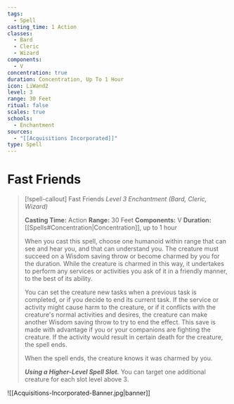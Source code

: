 ```yaml
---
tags:
  - Spell
casting_time: 1 Action
classes:
  - Bard
  - Cleric
  - Wizard
components:
  - V
concentration: true
duration: Concentration, Up To 1 Hour
icon: LiWand2
level: 3
range: 30 Feet
ritual: false
scales: true
schools:
  - Enchantment
sources:
  - "[[Acquisitions Incorporated]]"
type: Spell
---
```


# Fast Friends

>[!spell-callout] Fast Friends
>_Level 3 Enchantment (Bard, Cleric, Wizard)_
>
>**Casting Time:** Action
>**Range:** 30 Feet
>**Components:** V
>**Duration:** [[Spells#Concentration|Concentration]], up to 1 hour
>
>When you cast this spell, choose one humanoid within range that can see and hear you, and that can understand you. The creature must succeed on a Wisdom saving throw or become charmed by you for the duration. While the creature is charmed in this way, it undertakes to perform any services or activities you ask of it in a friendly manner, to the best of its ability.
>
>You can set the creature new tasks when a previous task is completed, or if you decide to end its current task. If the service or activity might cause harm to the creature, or if it conflicts with the creature's normal activities and desires, the creature can make another Wisdom saving throw to try to end the effect. This save is made with advantage if you or your companions are fighting the creature. If the activity would result in certain death for the creature, the spell ends.
>
>When the spell ends, the creature knows it was charmed by you.
>
>**_Using a Higher-Level Spell Slot._** You can target one additional creature for each slot level above 3.

![[Acquisitions-Incorporated-Banner.jpg|banner]]
